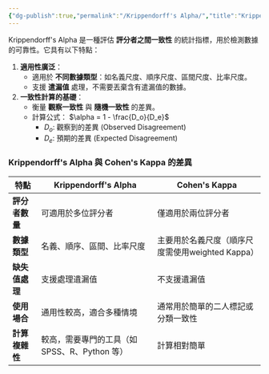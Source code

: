 ```yaml
---
{"dg-publish":true,"permalink":"/Krippendorff's Alpha/","title":"Krippendorff's Alpha","tags":["reliability","guideline","psychometrics"],"created":"2025-01-08T14:55","updated":"2025-01-08T15:00"}
---
```


Krippendorff's Alpha 是一種評估 **評分者之間一致性** 的統計指標，用於檢測數據的可靠性。它具有以下特點：

1. **適用性廣泛**：
    - 適用於 **不同數據類型**：如名義尺度、順序尺度、區間尺度、比率尺度。
    - 支援 **遣漏值** 處理，不需要丟棄含有遣漏值的數據。
2. **一致性計算的基礎**：
    - 衡量 **觀察一致性** 與 **隨機一致性** 的差異。
    - 計算公式： $\alpha = 1 - \frac{D_o}{D_e}$​​
        - $D_o$​: 觀察到的差異 (Observed Disagreement)
        - $D_e$​: 預期的差異 (Expected Disagreement)

### Krippendorff's Alpha 與 Cohen's Kappa 的差異


| 特點        | **Krippendorff's Alpha**      | **Cohen's Kappa**                |
| --------- | ----------------------------- | -------------------------------- |
| **評分者數量** | 可適用於多位評分者                     | 僅適用於兩位評分者                        |
| **數據類型**  | 名義、順序、區間、比率尺度                 | 主要用於名義尺度（順序尺度需使用weighted  Kappa） |
| **缺失值處理** | 支援處理遺漏值                       | 不支援遺漏值                           |
| **使用場合**  | 通用性較高，適合多種情境                  | 通常用於簡單的二人標記或分類一致性                |
| **計算複雜性** | 較高，需要專門的工具（如 SPSS、R、Python 等） | 計算相對簡單                           |
